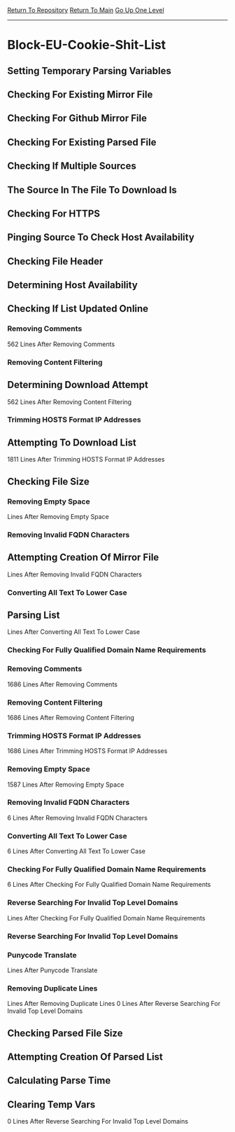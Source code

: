 [Return To Repository](https://github.com/DigitalWarrior/piholeparser/)
[Return To Main](https://github.com/DigitalWarrior/piholeparser/blob/master/RecentRunLogs/Mainlog.md)
[Go Up One Level](https://github.com/DigitalWarrior/piholeparser/blob/master/RecentRunLogs/TopLevelScripts/30-Processing-External-Blacklists.md)
____________________________________
# Block-EU-Cookie-Shit-List
## Setting Temporary Parsing Variables
## Checking For Existing Mirror File
## Checking For Github Mirror File
## Checking For Existing Parsed File
## Checking If Multiple Sources
## The Source In The File To Download Is
## Checking For HTTPS
## Pinging Source To Check Host Availability
## Checking File Header
## Determining Host Availability
## Checking If List Updated Online
### Removing Comments
562 Lines After Removing Comments
### Removing Content Filtering
## Determining Download Attempt
562 Lines After Removing Content Filtering
### Trimming HOSTS Format IP Addresses
## Attempting To Download List
1811 Lines After Trimming HOSTS Format IP Addresses
## Checking File Size
### Removing Empty Space
 Lines After Removing Empty Space
### Removing Invalid FQDN Characters
## Attempting Creation Of Mirror File
 Lines After Removing Invalid FQDN Characters
### Converting All Text To Lower Case
## Parsing List
 Lines After Converting All Text To Lower Case
### Checking For Fully Qualified Domain Name Requirements
### Removing Comments
1686 Lines After Removing Comments
### Removing Content Filtering
1686 Lines After Removing Content Filtering
### Trimming HOSTS Format IP Addresses
1686 Lines After Trimming HOSTS Format IP Addresses
### Removing Empty Space
1587 Lines After Removing Empty Space
### Removing Invalid FQDN Characters
6 Lines After Removing Invalid FQDN Characters
### Converting All Text To Lower Case
6 Lines After Converting All Text To Lower Case
### Checking For Fully Qualified Domain Name Requirements
6 Lines After Checking For Fully Qualified Domain Name Requirements
### Reverse Searching For Invalid Top Level Domains
 Lines After Checking For Fully Qualified Domain Name Requirements
### Reverse Searching For Invalid Top Level Domains
### Punycode Translate
 Lines After Punycode Translate
### Removing Duplicate Lines
 Lines After Removing Duplicate Lines
0 Lines After Reverse Searching For Invalid Top Level Domains
## Checking Parsed File Size
## Attempting Creation Of Parsed List
## Calculating Parse Time
## Clearing Temp Vars
0 Lines After Reverse Searching For Invalid Top Level Domains

